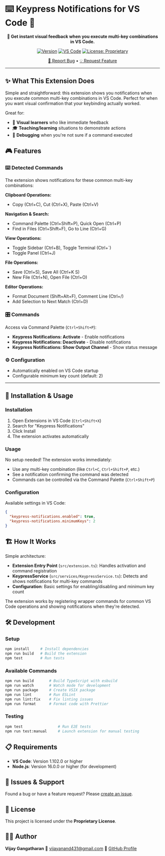 # ⌨️ Keypress Notifications for VS Code 🔔

<div align="center">

**🎯 Get instant visual feedback when you execute multi-key combinations in VS Code.**

[![Version](https://img.shields.io/badge/version-1.0.0-brightgreen.svg?style=flat-square&logo=visual-studio-code)](https://marketplace.visualstudio.com/items?itemName=VijayGangatharan.keypress-notifications)
[![VS Code](https://img.shields.io/badge/VS%20Code-1.102.0+-blue.svg?style=flat-square&logo=visual-studio-code)](https://code.visualstudio.com/)
[![License: Proprietary](https://img.shields.io/badge/License-Proprietary-red.svg?style=flat-square)](#)

[🐛 Report Bug](https://github.com/Vijay431/keypress-notifications/issues) • [💡 Request Feature](https://github.com/Vijay431/keypress-notifications/issues)

</div>

---

## ✨ What This Extension Does

Simple and straightforward: this extension shows you notifications when you execute common multi-key combinations in VS Code. Perfect for when you want visual confirmation that your keybinding actually worked.

Great for:

- 🧠 **Visual learners** who like immediate feedback
- 🎓 **Teaching/learning** situations to demonstrate actions
- 🐛 **Debugging** when you're not sure if a command executed

## 🎮 Features

### ⌨️ Detected Commands

The extension shows notifications for these common multi-key combinations:

**Clipboard Operations:**

- Copy (Ctrl+C), Cut (Ctrl+X), Paste (Ctrl+V)

**Navigation & Search:**

- Command Palette (Ctrl+Shift+P), Quick Open (Ctrl+P)
- Find in Files (Ctrl+Shift+F), Go to Line (Ctrl+G)

**View Operations:**

- Toggle Sidebar (Ctrl+B), Toggle Terminal (Ctrl+`)
- Toggle Panel (Ctrl+J)

**File Operations:**

- Save (Ctrl+S), Save All (Ctrl+K S)
- New File (Ctrl+N), Open File (Ctrl+O)

**Editor Operations:**

- Format Document (Shift+Alt+F), Comment Line (Ctrl+/)
- Add Selection to Next Match (Ctrl+D)

### 🎛️ Commands

Access via Command Palette (`Ctrl+Shift+P`):

- **Keypress Notifications: Activate** - Enable notifications
- **Keypress Notifications: Deactivate** - Disable notifications
- **Keypress Notifications: Show Output Channel** - Show status message

### ⚙️ Configuration

- Automatically enabled on VS Code startup
- Configurable minimum key count (default: 2)

---

## 🚀 Installation & Usage

### Installation

1. Open Extensions in VS Code (`Ctrl+Shift+X`)
2. Search for "Keypress Notifications"
3. Click Install
4. The extension activates automatically

### Usage

No setup needed! The extension works immediately:

- Use any multi-key combination (like `Ctrl+C`, `Ctrl+Shift+P`, etc.)
- See a notification confirming the command was detected
- Commands can be controlled via the Command Palette (`Ctrl+Shift+P`)

### Configuration

Available settings in VS Code:

```json
{
  "keypress-notifications.enabled": true,
  "keypress-notifications.minimumKeys": 2
}
```

## 🏗️ How It Works

Simple architecture:

- **Extension Entry Point** (`src/extension.ts`): Handles activation and command registration
- **KeypressService** (`src/services/KeypressService.ts`): Detects and shows notifications for multi-key commands
- **Configuration**: Basic settings for enabling/disabling and minimum key count

The extension works by registering wrapper commands for common VS Code operations and showing notifications when they're detected.

## 🛠️ Development

### Setup

```bash
npm install     # Install dependencies
npm run build   # Build the extension
npm test        # Run tests
```

### Available Commands

```bash
npm run build       # Build TypeScript with esbuild
npm run watch       # Watch mode for development
npm run package     # Create VSIX package
npm run lint        # Run ESLint
npm run lint:fix    # Fix linting issues
npm run format      # Format code with Prettier
```

### Testing

```bash
npm test                # Run E2E tests
npm run test:manual     # Launch extension for manual testing
```

## 📋 Requirements

- **VS Code**: Version 1.102.0 or higher
- **Node.js**: Version 16.0.0 or higher (for development)

## 🐛 Issues & Support

Found a bug or have a feature request? Please [create an issue](https://github.com/Vijay431/keypress-notifications/issues).

## 📄 License

This project is licensed under the **Proprietary License**.

## 👨‍💻 Author

**Vijay Gangatharan**
📧 [vijayanand431@gmail.com](mailto:vijayanand431@gmail.com)
🐙 [GitHub Profile](https://github.com/Vijay431)
